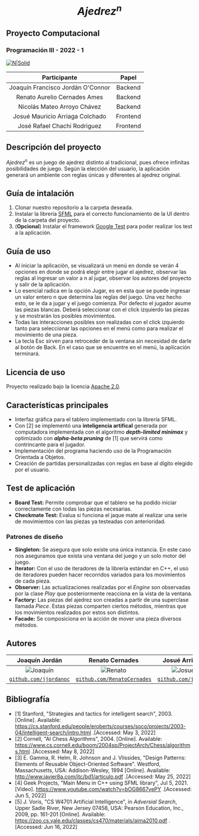 # $$Ajedrez^{n}$$
## Proyecto Computacional
### Programación III - 2022 - 1

[![N|Solid](https://utec.edu.pe/sites/all/themes/utec_theme/LOGO_UTEC.png)](https://utec.edu.pe/carreras/ciencia-de-la-computacion)

|            Participante             |   Papel   |
|:-----------------------------------:|:---------:|
|  Joaquín Francisco Jordán O'Connor  |  Backend  |
|    Renato Aurelio Cernades Ames     |  Backend  |
|     Nicolás Mateo Arroyo Chávez     |  Backend  |
|   Josué Mauricio Arriaga Colchado   | Frontend  |
|    José Rafael Chachi Rodriguez     | Frontend  |

## Descripción del proyecto
$Ajedrez^{n}$ es un juego de ajedrez distinto al tradicional, pues ofrece infinitas posibilidades de juego. Según la elección del usuario, la aplicación generará un ambiente con reglas únicas y diferentes al ajedrez original.

## Guía de intalación

1. Clonar nuestro repositorio a la carpeta deseada.
2. Instalar la librería [SFML](https://www.sfml-dev.org/download/sfml/2.5.1/) para el correcto funcionamiento de la UI dentro de la carpeta del proyecto.
3. (**Opcional**) Instalar el framework [Google Test](https://github.com/google/googletest) para poder realizar los test a la aplicación.

## Guía de uso

- Al iniciar la aplicación, se visualizará un menú en donde se verán 4 opciones en donde se podrá elegir entre jugar el ajedrez, observar las reglas al ingresar un valor a n al jugar, observar los autores del proyecto y salir de la aplicación. 
- Lo esencial radica en la opción Jugar, es en esta que se puede ingresar un valor entero n que determina las reglas del juego. Una vez hecho esto, se le da a jugar y el juego comienza. Por defecto el jugador asume las piezas blancas. Deberá seleccionar con el click izquierdo las piezas y se mostrarán los posibles movimientos.
- Todas las interacciones posibles son realizadas con el click izquierdo tanto para seleccionar las opciones en el menú como para realizar el movimiento de una pieza.
- La tecla Esc sirven para retroceder de la ventana sin necesidad de darle al botón de Back. En el caso que se encuentre en el menú, la aplicación terminará.


## Licencia de uso

Proyecto realizado bajo la licencia [Apache 2.0](https://www.apache.org/licenses/LICENSE-2.0). 

## Características principales

- Interfaz gráfica para el tablero implementado con la librería SFML.
- Con [2] se implementó una **inteligencia artifical** generada por computadora implementada con el algoritmo *__depth-limited minimax__* y optimizado con *__alpha-beta pruning__* de [1] que servirá como contrincante para el jugador.
- Implementación del programa haciendo uso de la Programación Orientada a Objetos.
- Creación de partidas personalizadas con reglas en base al dígito elegido por el usuario.

## Test de aplicación

- **Board Test:** Permite comprobar que el tablero se ha podido iniciar correctamente con todas las piezas necesarias.
- **Checkmate Test:** Evalua si funciona el jaque mate al realizar una serie de movimientos con las piezas ya testeadas con anterioridad.

### Patrones de diseño

- **Singleton:** Se asegura que solo existe una única instancia. En este caso nos aseguramos que exista una ventana del juego y un solo motor del juego.
- **Iterator:** Con el uso de iteradores de la librería estándar en C++, el uso de iteradores pueden hacer recorridos variados para los movimientos de cada pieza.
- **Observer:** Las actualizaciones realizadas por el _Engine_ son observadas por la clase _Play_ que posteriormente reacciona en la vista de la ventana.
- **Factory:** Las piezas del ajedrez son creadas a partir de una superclase llamada _Piece_. Estas piezas comparten ciertos métodos, mientras que los movimientos realizados por estos son distintos.
- **Facade:** Se composiciona en la acción de mover una pieza diversos métodos.

## Autores

|                     <a target="_blank">**Joaquín Jordán**</a>                     |                           <a target="_blank">**Renato Cernades**</a>                            |                   <a target="_blank">**Josué Arriaga**</a>                    |                       <a target="_blank">**José Chachi**</a>                        |      <a target="_blank">**Nicolás Arroyo**</a>      |
|:---------------------------------------------------------------------------------:|:-----------------------------------------------------------------------------------------------:|:-----------------------------------------------------------------------------:|:-----------------------------------------------------------------------------------:|:---------------------------------------------------:|
|           ![Joaquín](https://avatars.githubusercontent.com/u/83974213)            |                   ![Renato](https://avatars.githubusercontent.com/u/83974266)                   |          ![Josué](https://avatars.githubusercontent.com/u/83974555)             |              ![José](https://avatars.githubusercontent.com/u/83974741)              |       ![Nicolás](https://avatars.githubusercontent.com/u/83975293)                                              |
| <a href="https://github.com/jjordanoc" target="_blank">`github.com/jjordanoc`</a> | <a href="https://github.com/RenatoCernades0107" target="_blank">`github.com/RenatoCernades`</a> | <a href="https://github.com/jmac-94" target="_blank">`github.com/jmac94`</a>  | <a href="https://github.com/JoseChachi" target="_blank">`github.com/JoseChachi`</a> |<a href="https://github.com/NicolasArroyo" target="_blank">`github.com/NicolasArroyo`</a>|

## Bibliografía

- [1] Stanford, "Strategies and tactics for intelligent search", 2003. [Online]. Available: https://cs.stanford.edu/people/eroberts/courses/soco/projects/2003-04/intelligent-search/intro.html .[Accessed: May 3, 2022]
- [2] Cornell, "AI Chess Algorithms", 2004. [Online]. Available: https://www.cs.cornell.edu/boom/2004sp/ProjectArch/Chess/algorithms.html .[Accessed: May 8, 2022]
- [3] E. Gamma, R. Helm, R. Johnson and J. Vlissides, "Design Patterns: Elements of Reusable Object-Oriented Software". Westford, Massachusetts, USA: Addison-Wesley, 1994 [Online]. Available: http://www.javier8a.com/itc/bd1/articulo.pdf .[Accessed: May 25, 2022]
- [4] Geek Projects, "Main Menu in C++ using SFML library", Jul 5, 2021. [Video]. https://www.youtube.com/watch?v=bOG8667yePY .[Accessed: Jun 5, 2022] 
- [5] J. Voris, "CS W4701 Artificial Intelligence", in _Adversial Search_, Upper Sadle River, New Jersey 07458, USA: Pearson Education, Inc., 2009, pp. 161-201 [Online]. Available: https://zoo.cs.yale.edu/classes/cs470/materials/aima2010.pdf .[Accessed: Jun 16, 2022]